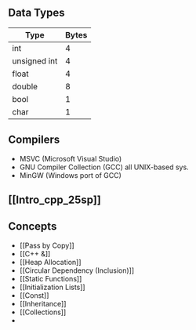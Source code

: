
## Data Types
| Type         | Bytes |
| ------------ | ----- |
| int          | 4     |
| unsigned int | 4     |
| float        | 4     |
| double       | 8     |
| bool         | 1     |
| char         | 1     |

## Compilers
- MSVC (Microsoft Visual Studio)
- GNU Compiler Collection (GCC) 
	all UNIX-based sys.
- MinGW (Windows port of GCC)

## [[Intro_cpp_25sp]]

## Concepts 
- [[Pass by Copy]]
- [[C++ &]] 
- [[Heap Allocation]]
- [[Circular Dependency (Inclusion)]]
- [[Static Functions]]
- [[Initialization Lists]]
- [[Const]]
- [[Inheritance]]
- [[Collections]]
- 
